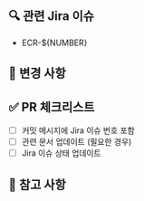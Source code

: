 ## 🔍 관련 Jira 이슈

- ECR-${NUMBER}

## 📝 변경 사항

## ✅ PR 체크리스트

- [ ] 커밋 메시지에 Jira 이슈 번호 포함
- [ ] 관련 문서 업데이트 (필요한 경우)
- [ ] Jira 이슈 상태 업데이트

## 📌 참고 사항
